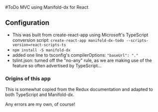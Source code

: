 #ToDo MVC using Manifold-dx for React

## Configuration
- This was built from create-react-app using Microsoft's TypeScript conversion script:
  `create-react-app manifold-dx-todo --scripts-version=react-scripts-ts`
- `npm install -S manifold-dx`
- added one line to tsconfig's compilerOptions:  `"baseUrl": "."`
- tslint.json: turned off the "no-any" rule, as we are making use of the feature so often advertised by TypeScript...


### Origins of this app

This is somewhat copied from the Redux documentation and adapted to both TypeScript and Manifold-dx.

Any errors are my own, of course! 